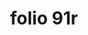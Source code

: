 ---
layout: edition
title: folio 91r
manuscript: Turin, Biblioteca Nazionale, MS N.III.19
sigla: T
iip: t091r.tif
milestone: 181
---